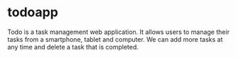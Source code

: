 # todoapp
Todo is a task management web application. It allows users to manage their tasks from a smartphone, tablet and computer. We can add more tasks at any time and delete a task that is completed. 
